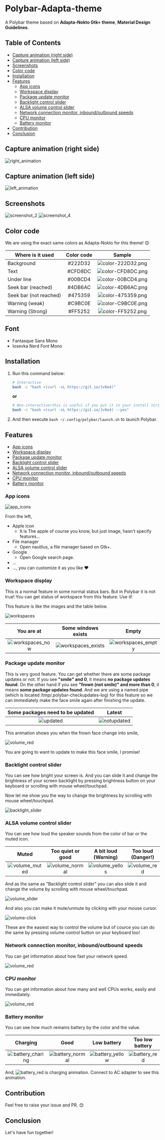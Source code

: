 # Polybar-Adapta-theme

A Polybar theme based on **Adapta-Nokto Gtk+ theme**, **Material Design Guidelines**.

## Table of Contents

<!-- vim-markdown-toc GFM -->

* [Capture animation (right side)](#capture-animation-right-side)
* [Capture animation (left side)](#capture-animation-left-side)
* [Screenshots](#screenshots)
* [Color code](#color-code)
* [Installation](#installation)
* [Features](#features)
  * [App icons](#app-icons)
  * [Workspace display](#workspace-display)
  * [Package update monitor](#package-update-monitor)
  * [Backlight control slider](#backlight-control-slider)
  * [ALSA volume control slider](#alsa-volume-control-slider)
  * [Network connection monitor, inbound/outbound speeds](#network-connection-monitor-inboundoutbound-speeds)
  * [CPU monitor](#cpu-monitor)
  * [Battery monitor](#battery-monitor)
* [Contribution](#contribution)
* [Conclusion](#conclusion)

<!-- vim-markdown-toc -->

## Capture animation (right side)
![right_animation](https://raw.githubusercontent.com/matoruru/imgs/master/polybar-adapta-theme/animation.gif)

## Capture animation (left side)
![left_animation](https://raw.githubusercontent.com/matoruru/imgs/master/polybar-adapta-theme/animation-workspaces.gif)

## Screenshots

![screenshot_2](https://raw.githubusercontent.com/matoruru/imgs/master/polybar-adapta-theme/screenshot_empty_1.png)
![screenshot_4](https://raw.githubusercontent.com/matoruru/imgs/master/polybar-adapta-theme/screenshot_2.png)

## Color code

We are using the exact same colors as Adapta-Nokto for this theme! 😊

| Where is it used | Color code | Sample |
| --- | :---: | :---: |
| Background | #222D32 | ![color-222D32.png](https://qiita-image-store.s3.amazonaws.com/0/304979/da855fc7-b885-e556-acd4-adc376732e15.png) |
| Text | #CFD8DC | ![color-CFD8DC.png](https://qiita-image-store.s3.amazonaws.com/0/304979/4927fa2f-75f7-f5dd-25f0-ccaccaa28eb9.png) |
| Under line | #00BCD4 | ![color-00BCD4.png](https://qiita-image-store.s3.amazonaws.com/0/304979/8c8ec983-df67-9654-c059-ac44df6b28a1.png) |
| Seek bar (reached) | #4DB6AC | ![color-4DB6AC.png](https://qiita-image-store.s3.amazonaws.com/0/304979/8f4df38c-f5c6-73eb-ae7f-9d9df8fecbcf.png) |
| Seek bar (not reached) | #475359 | ![color-475359.png](https://qiita-image-store.s3.amazonaws.com/0/304979/292a2727-3541-b26e-db7b-e2c859c56367.png) |
| Warning (weak) | #C9BC0E | ![color-C9BC0E.png](https://qiita-image-store.s3.amazonaws.com/0/304979/4fdf8748-618c-0577-4c74-0f636ab67333.png) |
| Warning (Strong) | #FF5252 | ![color-FF5252.png](https://qiita-image-store.s3.amazonaws.com/0/304979/99982ecc-b46a-7430-3116-c3c356205983.png) |

## Font

- Fantasque Sans Mono
- Iosevka Nerd Font Mono

## Installation

1. Run this command below:
    ```bash
    # Interactive
    bash -c "bash <(curl -sL https://git.io/Jv0e4)"
    ```
    
    **or**
    
    ```bash
    # Non-interactive(this is useful if you put it in your install script!)
    bash -c "bash <(curl -sL https://git.io/Jv0e4) --yes"
    ```

1. And then execute `bash ~/.config/polybar/launch.sh` to launch Polybar.

## Features

* [App icons](#app-icons)
* [Workspace display](#workspace-display)
* [Package update monitor](#package-update-monitor)
* [Backlight control slider](#backlight-control-slider)
* [ALSA volume control slider](#alsa-volume-control-slider)
* [Network connection monitor, inbound/outbound speeds](#network-connection-monitor-inboundoutbound-speeds)
* [CPU monitor](#cpu-monitor)
* [Battery monitor](#battery-monitor)

### App icons

![app_icons](https://raw.githubusercontent.com/matoruru/imgs/master/polybar-adapta-theme/app_icons.png)

From the left,
- Apple icon
  - It is The apple of course you know, but just image, hasn't specify features...
- File manager
  - Open nautilus, a file manager based on Gtk+.
- Google
  - Open Google search page.
- ...
- ..., you can customize it as you like ❤️


### Workspace display
This is a normal feature in some normal status bars. But in Polybar it is not true! You can get status of workspace from this feature. Use it!

This feature is like the images and the table below. 

![workspaces](https://raw.githubusercontent.com/matoruru/imgs/master/polybar-adapta-theme/workspaces.png)

| You are at | Some windows exists | Empty |
| :------: | :--: | :---------: |
| ![workspaces_now](https://raw.githubusercontent.com/matoruru/imgs/master/polybar-adapta-theme/workspaces_now.png) | ![workspaces_exists](https://raw.githubusercontent.com/matoruru/imgs/master/polybar-adapta-theme/workspaces_exists.png) | ![workspaces_empty](https://raw.githubusercontent.com/matoruru/imgs/master/polybar-adapta-theme/workspaces_empty.png) |


### Package update monitor

This is very good feature. You can get whether there are some package updates or not.
If you see **"smile" and 0**, it means **no package updates found**. On the other hand if you see **"frown (not smile)" and more than 0**, it means **some package updates found**. And we are using a named pipe (which is located /tmp/.polybar-checkupdates-log) for this feature so we can immediately make the face smile again after finishing the update.

| Some packages need to be updated | Latest |
| :--: | :--: |
| ![updated](https://raw.githubusercontent.com/matoruru/imgs/master/polybar-adapta-theme/updated.png) | ![notupdated](https://raw.githubusercontent.com/matoruru/imgs/master/polybar-adapta-theme/notupdated.png) |

This animation shows you when the frown face change into smile,

![volume_red](https://raw.githubusercontent.com/matoruru/imgs/master/polybar-adapta-theme/animation-frown-smile.gif)

You are going to want to update to make this face smile, I promise!

### Backlight control slider

You can see how bright your screen is. And you can slide it and change the brightness of your screen backlight by pressing brightness button on your keyboard or scrolling with mouse wheel/touchpad.

Now let me show you the way to change the brightness by scrolling with mouse wheel/touchpad.

![backlight_slider](https://raw.githubusercontent.com/matoruru/imgs/master/polybar-adapta-theme/backlight-slide.gif)


### ALSA volume control slider

You can see how loud the speaker sounds from the color of bar or the muted icon.

| Muted | Too quiet or good | A bit loud (Warning) | Too loud (Danger!) |
| :---: | :---------------: | :------------------: | :----------------: |
| ![volume_muted](https://raw.githubusercontent.com/matoruru/imgs/master/polybar-adapta-theme/volume_muted.png) | ![volume_normal](https://raw.githubusercontent.com/matoruru/imgs/master/polybar-adapta-theme/volume_normal.png) | ![volume_yellos](https://raw.githubusercontent.com/matoruru/imgs/master/polybar-adapta-theme/volume_yellow.png) | ![volume_red](https://raw.githubusercontent.com/matoruru/imgs/master/polybar-adapta-theme/volume_red.png) |

And as the same as "Backlight control slider" you can also slide it and change the volume by scrolling with mouse wheel/touchpad.

![volume_slider](https://raw.githubusercontent.com/matoruru/imgs/master/polybar-adapta-theme/volume-slide.gif)

And also you can make it mute/unmute by clicking with your mouse cursor.

![volume-click](https://raw.githubusercontent.com/matoruru/imgs/master/polybar-adapta-theme/volume-click.gif)

These are the easiest way to control the volume but of cource you can do the same by pressing volume control button on your keyboard too!

### Network connection monitor, inbound/outbound speeds

You can get information about how fast your network speed.

![volume_red](https://raw.githubusercontent.com/matoruru/imgs/master/polybar-adapta-theme/animation-network-speed.gif)


### CPU monitor

You can get information about how many and well CPUs works, easily and immediately.

![volume_red](https://raw.githubusercontent.com/matoruru/imgs/master/polybar-adapta-theme/animation-cpus.gif)


### Battery monitor

You can see how much remains battery by the color and the value.

| Charging | Good | Low battery | Too low battery |
| :------: | :--: | :---------: | :-------------: |
| ![battery_charing](https://raw.githubusercontent.com/matoruru/imgs/master/polybar-adapta-theme/battery_charging.png) | ![battery_normal](https://raw.githubusercontent.com/matoruru/imgs/master/polybar-adapta-theme/battery_normal.png) | ![battery_yellow](https://raw.githubusercontent.com/matoruru/imgs/master/polybar-adapta-theme/battery_yellow.png) | ![battery_red](https://raw.githubusercontent.com/matoruru/imgs/master/polybar-adapta-theme/battery_red.png) |

And, ![battery_red](https://raw.githubusercontent.com/matoruru/imgs/master/polybar-adapta-theme/animation-charging.gif) is charging animation. Connect to AC adapter to see this animation.

## Contribution

Feel free to raise your issue and PR. 😊

## Conclusion

Let's have fun together!
